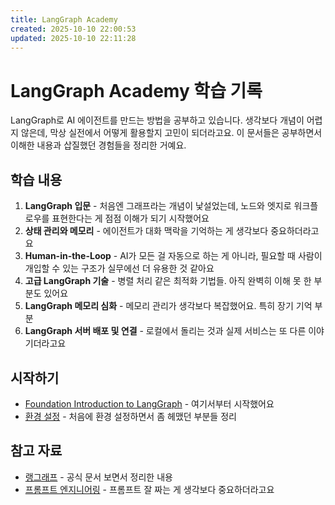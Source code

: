 ```yaml
---
title: LangGraph Academy
created: 2025-10-10 22:00:53
updated: 2025-10-10 22:11:28
---
```


# LangGraph Academy 학습 기록

LangGraph로 AI 에이전트를 만드는 방법을 공부하고 있습니다. 생각보다 개념이 어렵지 않은데, 막상 실전에서 어떻게 활용할지 고민이 되더라고요. 이 문서들은 공부하면서 이해한 내용과 삽질했던 경험들을 정리한 거예요.

## 학습 내용

1. **LangGraph 입문** - 처음엔 그래프라는 개념이 낯설었는데, 노드와 엣지로 워크플로우를 표현한다는 게 점점 이해가 되기 시작했어요
2. **상태 관리와 메모리** - 에이전트가 대화 맥락을 기억하는 게 생각보다 중요하더라고요
3. **Human-in-the-Loop** - AI가 모든 걸 자동으로 하는 게 아니라, 필요할 때 사람이 개입할 수 있는 구조가 실무에선 더 유용한 것 같아요
4. **고급 LangGraph 기술** - 병렬 처리 같은 최적화 기법들. 아직 완벽히 이해 못 한 부분도 있어요
5. **LangGraph 메모리 심화** - 메모리 관리가 생각보다 복잡했어요. 특히 장기 기억 부분
6. **LangGraph 서버 배포 및 연결** - 로컬에서 돌리는 것과 실제 서비스는 또 다른 이야기더라고요

## 시작하기

- [Foundation Introduction to LangGraph](Foundation%20Introduction%20to%20LangGraph.md) - 여기서부터 시작했어요
- [환경 설정](환경%20설정.md) - 처음에 환경 설정하면서 좀 헤맸던 부분들 정리

## 참고 자료

- [랭그래프](랭그래프/index.md) - 공식 문서 보면서 정리한 내용
- [프롬프트 엔지니어링](프롬프트%20엔지니어링/index.md) - 프롬프트 잘 짜는 게 생각보다 중요하더라고요
